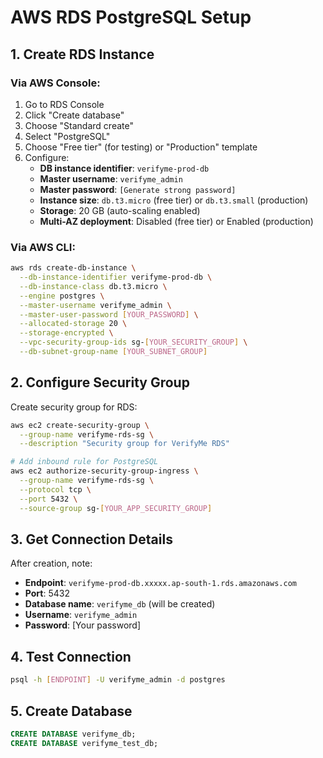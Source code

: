 # AWS RDS PostgreSQL Setup

## 1. Create RDS Instance

### Via AWS Console:
1. Go to RDS Console
2. Click "Create database"
3. Choose "Standard create"
4. Select "PostgreSQL"
5. Choose "Free tier" (for testing) or "Production" template
6. Configure:
   - **DB instance identifier**: `verifyme-prod-db`
   - **Master username**: `verifyme_admin`
   - **Master password**: `[Generate strong password]`
   - **Instance size**: `db.t3.micro` (free tier) or `db.t3.small` (production)
   - **Storage**: 20 GB (auto-scaling enabled)
   - **Multi-AZ deployment**: Disabled (free tier) or Enabled (production)

### Via AWS CLI:
```bash
aws rds create-db-instance \
  --db-instance-identifier verifyme-prod-db \
  --db-instance-class db.t3.micro \
  --engine postgres \
  --master-username verifyme_admin \
  --master-user-password [YOUR_PASSWORD] \
  --allocated-storage 20 \
  --storage-encrypted \
  --vpc-security-group-ids sg-[YOUR_SECURITY_GROUP] \
  --db-subnet-group-name [YOUR_SUBNET_GROUP]
```

## 2. Configure Security Group

Create security group for RDS:
```bash
aws ec2 create-security-group \
  --group-name verifyme-rds-sg \
  --description "Security group for VerifyMe RDS"

# Add inbound rule for PostgreSQL
aws ec2 authorize-security-group-ingress \
  --group-name verifyme-rds-sg \
  --protocol tcp \
  --port 5432 \
  --source-group sg-[YOUR_APP_SECURITY_GROUP]
```

## 3. Get Connection Details

After creation, note:
- **Endpoint**: `verifyme-prod-db.xxxxx.ap-south-1.rds.amazonaws.com`
- **Port**: 5432
- **Database name**: `verifyme_db` (will be created)
- **Username**: `verifyme_admin`
- **Password**: [Your password]

## 4. Test Connection

```bash
psql -h [ENDPOINT] -U verifyme_admin -d postgres
```

## 5. Create Database

```sql
CREATE DATABASE verifyme_db;
CREATE DATABASE verifyme_test_db;
``` 